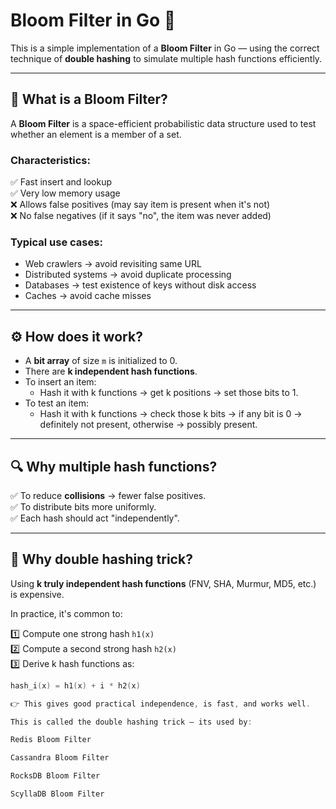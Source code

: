 # Bloom Filter in Go 🚀

This is a simple implementation of a **Bloom Filter** in Go — using the correct technique of **double hashing** to simulate multiple hash functions efficiently.

---

## 🌸 What is a Bloom Filter?

A **Bloom Filter** is a space-efficient probabilistic data structure used to test whether an element is a member of a set.

### Characteristics:

✅ Fast insert and lookup  
✅ Very low memory usage  
❌ Allows false positives (may say item is present when it's not)  
❌ No false negatives (if it says "no", the item was never added)  

### Typical use cases:

- Web crawlers → avoid revisiting same URL
- Distributed systems → avoid duplicate processing
- Databases → test existence of keys without disk access
- Caches → avoid cache misses

---

## ⚙️ How does it work?

- A **bit array** of size `m` is initialized to 0.
- There are **k independent hash functions**.
- To insert an item:
  - Hash it with k functions → get k positions → set those bits to 1.
- To test an item:
  - Hash it with k functions → check those k bits → if any bit is 0 → definitely not present, otherwise → possibly present.

---

## 🔍 Why multiple hash functions?

✅ To reduce **collisions** → fewer false positives.  
✅ To distribute bits more uniformly.  
✅ Each hash should act "independently".

---

## 🎩 Why double hashing trick?

Using **k truly independent hash functions** (FNV, SHA, Murmur, MD5, etc.) is expensive.

In practice, it's common to:

1️⃣ Compute one strong hash `h1(x)`  
2️⃣ Compute a second strong hash `h2(x)`  
3️⃣ Derive k hash functions as:

```go
hash_i(x) = h1(x) + i * h2(x)

👉 This gives good practical independence, is fast, and works well.

This is called the double hashing trick — its used by:

Redis Bloom Filter

Cassandra Bloom Filter

RocksDB Bloom Filter

ScyllaDB Bloom Filter